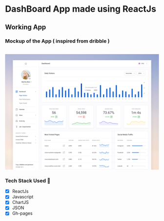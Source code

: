 # DashBoard App made using ReactJs 

## Working App


### Mockup of the App ( inspired from dribble )
<br>
<img src="./design/web_dashboard.png"  />

### Tech Stack Used :muscle:
- [x] ReactJs 
- [x] Javascript
- [x] ChartJS
- [x] JSON
- [x] Gh-pages